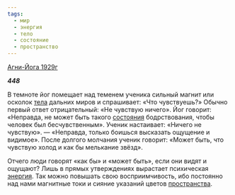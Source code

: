 ```yaml
---
tags:
  - мир
  - энергия
  - тело
  - состояние
  - пространство
---
```

[Агни-Йога 1929г](https://127.0.0.1:4002/agni/1929)

___448___

В темноте йог помещает над теменем ученика сильный магнит или осколок [тела](../../../tags/#тело) дальних миров и спрашивает: «Что чувствуешь?» Обычно первый ответ отрицательный: «Не чувствую ничего». Йог говорит: «Неправда, не может быть такого [состояния](../../../tags/#состояние) бодрствования, чтобы человек был бесчувственным». Ученик настаивает: «Ничего не чувствую». — «Неправда, только боишься высказать ощущение и видимое». После долгого молчания ученик говорит: «Может быть, что чувствую холод и как бы мелькание звёзд».   

Отчего люди говорят «как бы» и «может быть», если они видят и ощущают? Лишь в прямых утверждениях вырастает психическая [энергия](../../../tags/#энергия). Так можно повышать свою восприимчивость, ибо постоянно над нами магнитные токи и сияние указаний цветов [пространства](../../../tags/#пространство).